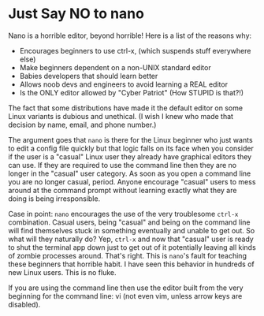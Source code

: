 Just Say NO to nano
===================

Nano is a horrible editor, beyond horrible! Here is a list of the reasons why:

-	Encourages beginners to use ctrl-x, (which suspends stuff everywhere else)
-	Make beginners dependent on a non-UNIX standard editor
-	Babies developers that should learn better
-	Allows noob devs and engineers to avoid learning a REAL editor
-	Is the ONLY editor allowed by "Cyber Patriot" (How STUPID is that?!)

The fact that some distributions have made it the default editor on some Linux variants is dubious and unethical. (I wish I knew who made that decision by name, email, and phone number.)

The argument goes that `nano` is there for the Linux beginner who just wants to edit a config file quickly but that logic falls on its face when you consider if the user is a "casual" Linux user they already have graphical editors they can use. If they are required to use the command line then they are no longer in the "casual" user category. As soon as you open a command line you are no longer casual, period. Anyone encourage "casual" users to mess around at the command prompt without learning exactly what they are doing is being irresponsible.

Case in point: `nano` encourages the use of the very troublesome `ctrl-x` combination. Casual users, being "casual" and being on the command line will find themselves stuck in something eventually and unable to get out. So what will they naturally do? Yep, `ctrl-x` and now that "casual" user is ready to shut the terminal app down just to get out of it potentially leaving all kinds of zombie processes around. That's right. This is `nano`'s fault for teaching these beginners that horrible habit. I have seen this behavior in hundreds of new Linux users. This is no fluke.

If you are using the command line then use the editor built from the very beginning for the command line: vi (not even vim, unless arrow keys are disabled).

